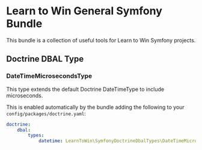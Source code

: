 # Learn to Win General Symfony Bundle

This bundle is a collection of useful tools for Learn to Win Symfony projects.

## Doctrine DBAL Type

### DateTimeMicrosecondsType

This type extends the default Doctrine DateTimeType to include microseconds.

This is enabled automatically by the bundle adding the following to your `config/packages/doctrine.yaml`:

```yaml
doctrine:
    dbal:
        types:
            datetime: LearnToWin\SymfonyDoctrineDbalTypes\DateTimeMicrosecondsType
```


